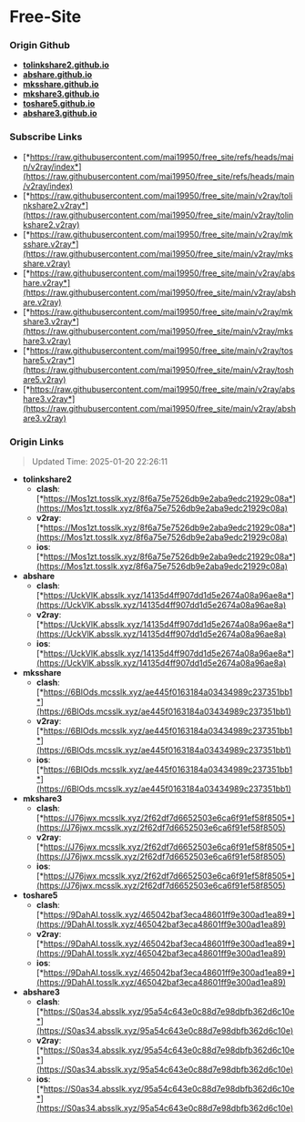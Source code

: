 # Free-Site

### Origin Github

- [**tolinkshare2.github.io**](https://github.com/tolinkshare2/tolinkshare2.github.io)
- [**abshare.github.io**](https://github.com/abshare/abshare.github.io)
- [**mksshare.github.io**](https://github.com/mksshare/mksshare.github.io)
- [**mkshare3.github.io**](https://github.com/mkshare3/mkshare3.github.io)
- [**toshare5.github.io**](https://github.com/toshare5/toshare5.github.io)
- [**abshare3.github.io**](https://github.com/abshare3/abshare3.github.io)

### Subscribe Links

- [*https://raw.githubusercontent.com/mai19950/free_site/refs/heads/main/v2ray/index*](https://raw.githubusercontent.com/mai19950/free_site/refs/heads/main/v2ray/index)
- [*https://raw.githubusercontent.com/mai19950/free_site/main/v2ray/tolinkshare2.v2ray*](https://raw.githubusercontent.com/mai19950/free_site/main/v2ray/tolinkshare2.v2ray)
- [*https://raw.githubusercontent.com/mai19950/free_site/main/v2ray/mksshare.v2ray*](https://raw.githubusercontent.com/mai19950/free_site/main/v2ray/mksshare.v2ray)
- [*https://raw.githubusercontent.com/mai19950/free_site/main/v2ray/abshare.v2ray*](https://raw.githubusercontent.com/mai19950/free_site/main/v2ray/abshare.v2ray)
- [*https://raw.githubusercontent.com/mai19950/free_site/main/v2ray/mkshare3.v2ray*](https://raw.githubusercontent.com/mai19950/free_site/main/v2ray/mkshare3.v2ray)
- [*https://raw.githubusercontent.com/mai19950/free_site/main/v2ray/toshare5.v2ray*](https://raw.githubusercontent.com/mai19950/free_site/main/v2ray/toshare5.v2ray)
- [*https://raw.githubusercontent.com/mai19950/free_site/main/v2ray/abshare3.v2ray*](https://raw.githubusercontent.com/mai19950/free_site/main/v2ray/abshare3.v2ray)

### Origin Links

> Updated Time: 2025-01-20 22:26:11

- **tolinkshare2**
  - **clash**: [*https://Mos1zt.tosslk.xyz/8f6a75e7526db9e2aba9edc21929c08a*](https://Mos1zt.tosslk.xyz/8f6a75e7526db9e2aba9edc21929c08a)
  - **v2ray**: [*https://Mos1zt.tosslk.xyz/8f6a75e7526db9e2aba9edc21929c08a*](https://Mos1zt.tosslk.xyz/8f6a75e7526db9e2aba9edc21929c08a)
  - **ios**: [*https://Mos1zt.tosslk.xyz/8f6a75e7526db9e2aba9edc21929c08a*](https://Mos1zt.tosslk.xyz/8f6a75e7526db9e2aba9edc21929c08a)
- **abshare**
  - **clash**: [*https://UckVlK.absslk.xyz/14135d4ff907dd1d5e2674a08a96ae8a*](https://UckVlK.absslk.xyz/14135d4ff907dd1d5e2674a08a96ae8a)
  - **v2ray**: [*https://UckVlK.absslk.xyz/14135d4ff907dd1d5e2674a08a96ae8a*](https://UckVlK.absslk.xyz/14135d4ff907dd1d5e2674a08a96ae8a)
  - **ios**: [*https://UckVlK.absslk.xyz/14135d4ff907dd1d5e2674a08a96ae8a*](https://UckVlK.absslk.xyz/14135d4ff907dd1d5e2674a08a96ae8a)
- **mksshare**
  - **clash**: [*https://6BIOds.mcsslk.xyz/ae445f0163184a03434989c237351bb1*](https://6BIOds.mcsslk.xyz/ae445f0163184a03434989c237351bb1)
  - **v2ray**: [*https://6BIOds.mcsslk.xyz/ae445f0163184a03434989c237351bb1*](https://6BIOds.mcsslk.xyz/ae445f0163184a03434989c237351bb1)
  - **ios**: [*https://6BIOds.mcsslk.xyz/ae445f0163184a03434989c237351bb1*](https://6BIOds.mcsslk.xyz/ae445f0163184a03434989c237351bb1)
- **mkshare3**
  - **clash**: [*https://J76jwx.mcsslk.xyz/2f62df7d6652503e6ca6f91ef58f8505*](https://J76jwx.mcsslk.xyz/2f62df7d6652503e6ca6f91ef58f8505)
  - **v2ray**: [*https://J76jwx.mcsslk.xyz/2f62df7d6652503e6ca6f91ef58f8505*](https://J76jwx.mcsslk.xyz/2f62df7d6652503e6ca6f91ef58f8505)
  - **ios**: [*https://J76jwx.mcsslk.xyz/2f62df7d6652503e6ca6f91ef58f8505*](https://J76jwx.mcsslk.xyz/2f62df7d6652503e6ca6f91ef58f8505)
- **toshare5**
  - **clash**: [*https://9DahAI.tosslk.xyz/465042baf3eca48601ff9e300ad1ea89*](https://9DahAI.tosslk.xyz/465042baf3eca48601ff9e300ad1ea89)
  - **v2ray**: [*https://9DahAI.tosslk.xyz/465042baf3eca48601ff9e300ad1ea89*](https://9DahAI.tosslk.xyz/465042baf3eca48601ff9e300ad1ea89)
  - **ios**: [*https://9DahAI.tosslk.xyz/465042baf3eca48601ff9e300ad1ea89*](https://9DahAI.tosslk.xyz/465042baf3eca48601ff9e300ad1ea89)
- **abshare3**
  - **clash**: [*https://S0as34.absslk.xyz/95a54c643e0c88d7e98dbfb362d6c10e*](https://S0as34.absslk.xyz/95a54c643e0c88d7e98dbfb362d6c10e)
  - **v2ray**: [*https://S0as34.absslk.xyz/95a54c643e0c88d7e98dbfb362d6c10e*](https://S0as34.absslk.xyz/95a54c643e0c88d7e98dbfb362d6c10e)
  - **ios**: [*https://S0as34.absslk.xyz/95a54c643e0c88d7e98dbfb362d6c10e*](https://S0as34.absslk.xyz/95a54c643e0c88d7e98dbfb362d6c10e)

